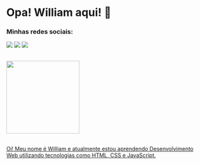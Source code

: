 
# Opa! William aqui! 👋

### Minhas redes sociais:
 <a href = "mailto:venanciomarcelinowilliam@gmail.com"><img src="https://img.shields.io/badge/Gmail-D14836?style=for-the-badge&logo=gmail&logoColor=white" target="_blank"></a> 
 <a href="https://instagram.com/william.venan" target="_blank"><img src="https://img.shields.io/badge/Instagram-E4405F?style=for-the-badge&logo=instagram&logoColor=white" target="_blank"></a>
 <a href="https://www.youtube.com/@willi4mm" target="_blank"><img src="https://img.shields.io/badge/YouTube-FF0000?style=for-the-badge&logo=youtube&logoColor=white" target="_blank"></a>
 
 <br>
<div align="left">
  <a href="https://github.com/WilliamVenancio">
  <img height="190em" src="https://github-readme-stats.vercel.app/api?username=WilliamVenancio&show_icons=true&theme=dark&include_all_commits=true&count_private=true"/>
</div>  
</br>

Oi! Meu nome é William e atualmente estou aprendendo Desenvolvimento Web utilizando tecnologias como HTML, CSS e JavaScript.

#
